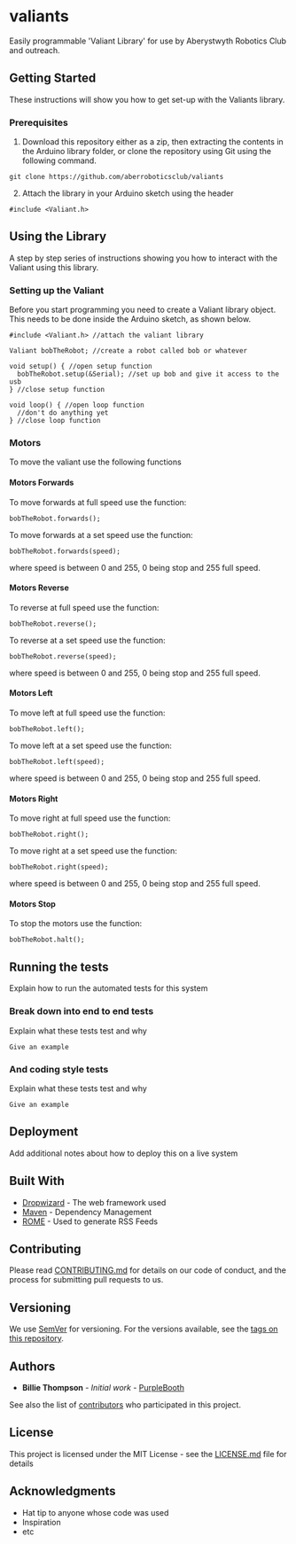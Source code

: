 # valiants
Easily programmable 'Valiant Library' for use by Aberystwyth Robotics Club and outreach.

## Getting Started

These instructions will show you how to get set-up with the Valiants library.

### Prerequisites

1) Download this repository either as a zip, then extracting the contents in the Arduino library folder, or clone the repository using Git using the following command.

```
git clone https://github.com/aberroboticsclub/valiants
```
2) Attach the library in your Arduino sketch using the header

```
#include <Valiant.h>
```

## Using the Library

A step by step series of instructions showing you how to interact with the Valiant using this library.

### Setting up the Valiant

Before you start programming you need to create a Valiant library object.
This needs to be done inside the Arduino sketch, as shown below.

```
#include <Valiant.h> //attach the valiant library

Valiant bobTheRobot; //create a robot called bob or whatever

void setup() { //open setup function
  bobTheRobot.setup(&Serial); //set up bob and give it access to the usb
} //close setup function

void loop() { //open loop function
  //don't do anything yet
} //close loop function
```

### Motors

To move the valiant use the following functions

#### Motors Forwards

To move forwards at full speed use the function:

```
bobTheRobot.forwards();
```

To move forwards at a set speed use the function:

```
bobTheRobot.forwards(speed);
```

where speed is between 0 and 255, 0 being stop and 255 full speed.



#### Motors Reverse

To reverse at full speed use the function:

```
bobTheRobot.reverse();
```

To reverse at a set speed use the function:

```
bobTheRobot.reverse(speed);
```

where speed is between 0 and 255, 0 being stop and 255 full speed.



#### Motors Left

To move left at full speed use the function:

```
bobTheRobot.left();
```

To move left at a set speed use the function:

```
bobTheRobot.left(speed);
```

where speed is between 0 and 255, 0 being stop and 255 full speed.


#### Motors Right

To move right at full speed use the function:

```
bobTheRobot.right();
```

To move right at a set speed use the function:

```
bobTheRobot.right(speed);
```

where speed is between 0 and 255, 0 being stop and 255 full speed.



#### Motors Stop

To stop the motors use the function:

```
bobTheRobot.halt();
```




## Running the tests

Explain how to run the automated tests for this system

### Break down into end to end tests

Explain what these tests test and why

```
Give an example
```

### And coding style tests

Explain what these tests test and why

```
Give an example
```

## Deployment

Add additional notes about how to deploy this on a live system

## Built With

* [Dropwizard](http://www.dropwizard.io/1.0.2/docs/) - The web framework used
* [Maven](https://maven.apache.org/) - Dependency Management
* [ROME](https://rometools.github.io/rome/) - Used to generate RSS Feeds

## Contributing

Please read [CONTRIBUTING.md](https://gist.github.com/PurpleBooth/b24679402957c63ec426) for details on our code of conduct, and the process for submitting pull requests to us.

## Versioning

We use [SemVer](http://semver.org/) for versioning. For the versions available, see the [tags on this repository](https://github.com/your/project/tags).

## Authors

* **Billie Thompson** - *Initial work* - [PurpleBooth](https://github.com/PurpleBooth)

See also the list of [contributors](https://github.com/your/project/contributors) who participated in this project.

## License

This project is licensed under the MIT License - see the [LICENSE.md](LICENSE.md) file for details

## Acknowledgments

* Hat tip to anyone whose code was used
* Inspiration
* etc
